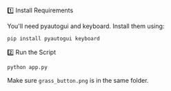 1️⃣ Install Requirements

You'll need pyautogui and keyboard. Install them using:

```sh
pip install pyautogui keyboard
```
2️⃣ Run the Script
```sh
python app.py
```
Make sure ```grass_button.png``` is in the same folder.

